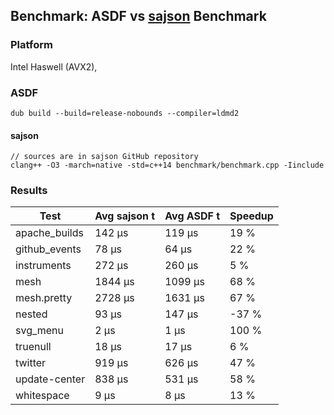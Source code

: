 ## Benchmark: ASDF vs [sajson](https://github.com/chadaustin/sajson) Benchmark

### Platform
Intel Haswell (AVX2),

### ASDF
```
dub build --build=release-nobounds --compiler=ldmd2
```

#### sajson
```
// sources are in sajson GitHub repository
clang++ -O3 -march=native -std=c++14 benchmark/benchmark.cpp -Iinclude
```

### Results

| Test | Avg sajson t | Avg ASDF t | Speedup |
|---|---|---|---|
| apache_builds | 142 μs | 119 μs | 19 % |
| github_events | 78 μs | 64 μs | 22 % |
| instruments | 272 μs | 260 μs | 5 % |
| mesh | 1844 μs | 1099 μs | 68 % |
| mesh.pretty | 2728 μs | 1631 μs | 67 % |
| nested | 93 μs | 147 μs | -37 % |
| svg_menu | 2 μs | 1 μs | 100 % |
| truenull | 18 μs | 17 μs | 6 % |
| twitter | 919 μs | 626 μs | 47 % |
| update-center | 838 μs | 531 μs | 58 % |
| whitespace | 9 μs | 8 μs | 13 % |
